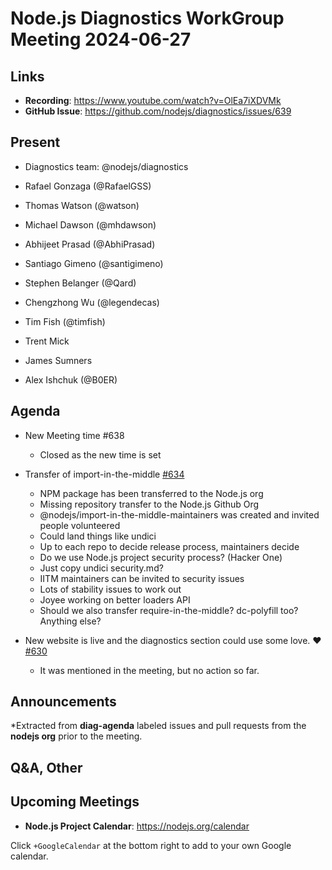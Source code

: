 # Node.js  Diagnostics WorkGroup Meeting 2024-06-27

## Links

* **Recording**:  https://www.youtube.com/watch?v=OlEa7iXDVMk
* **GitHub Issue**: https://github.com/nodejs/diagnostics/issues/639

## Present

* Diagnostics team: @nodejs/diagnostics

* Rafael Gonzaga (@RafaelGSS)
* Thomas Watson (@watson)
* Michael Dawson (@mhdawson)
* Abhijeet Prasad (@AbhiPrasad)
* Santiago Gimeno (@santigimeno)
* Stephen Belanger (@Qard)
* Chengzhong Wu (@legendecas)
* Tim Fish (@timfish)
* Trent Mick
* James Sumners
* Alex Ishchuk (@B0ER)

## Agenda

* New Meeting time #638
  * Closed as the new time is set

* Transfer of import-in-the-middle [#634](https://github.com/nodejs/diagnostics/issues/634)
  * NPM package has been transferred to the Node.js org
  * Missing repository transfer to the Node.js Github Org
  * @nodejs/import-in-the-middle-maintainers was created and invited people volunteered
  * Could land things like undici
  * Up to each repo to decide release process, maintainers decide
  * Do we use Node.js project security process? (Hacker One)
  * Just copy undici security.md?
  * IITM maintainers can be invited to security issues
  * Lots of stability issues to work out
  * Joyee working on better loaders API
  * Should we also transfer require-in-the-middle? dc-polyfill too? Anything else?


* New website is live and the diagnostics section could use some love. ❤️  [#630](https://github.com/nodejs/diagnostics/issues/630)
  * It was mentioned in the meeting, but no action so far.


## Announcements

*Extracted from **diag-agenda** labeled issues and pull requests from the **nodejs org** prior to the meeting.

## Q&A, Other

## Upcoming Meetings

* **Node.js Project Calendar**: <https://nodejs.org/calendar>

Click `+GoogleCalendar` at the bottom right to add to your own Google calendar.

